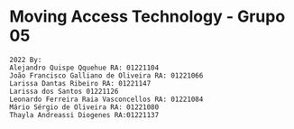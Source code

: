 # Moving Access Technology - Grupo 05

    2022 By: 
    Alejandro Quispe Qquehue RA: 01221104
    João Francisco Galliano de Oliveira RA: 01221066
    Larissa Dantas Ribeiro RA: 01221147
    Larissa dos Santos 01221126
    Leonardo Ferreira Raia Vasconcellos RA: 01221084
    Mário Sérgio de Oliveira RA: 01221080
    Thayla Andreassi Diogenes RA:01221137
